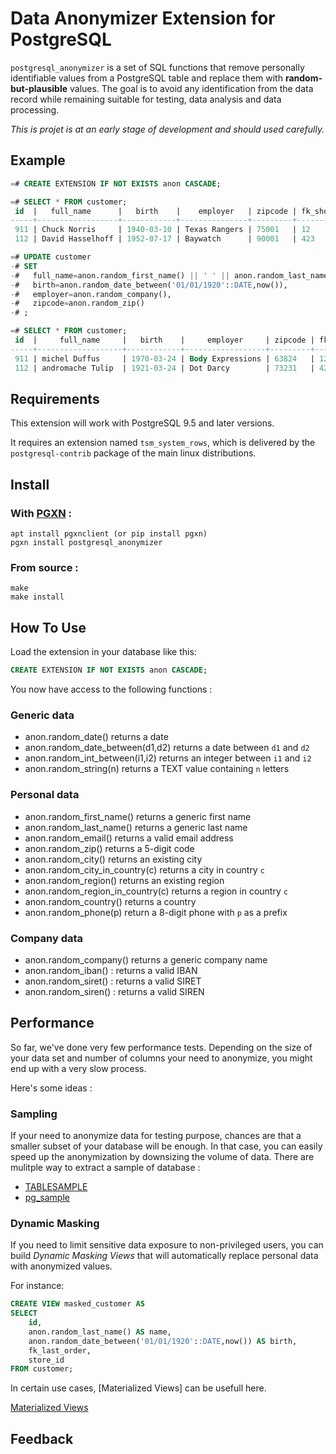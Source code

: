 Data Anonymizer Extension for PostgreSQL
===============================================================================

`postgresql_anonymizer` is a set of SQL functions that remove personally
identifiable values from a PostgreSQL table and replace them with
**random-but-plausible** values. The goal is to avoid any identification
from the data record while remaining suitable for testing, data analysis and
data processing.

*This is projet is at an early stage of development and should used carefully.*


Example
------------------------------------------------------------------------------

```sql
=# CREATE EXTENSION IF NOT EXISTS anon CASCADE;

=# SELECT * FROM customer;
 id  |   full_name      |   birth    |    employer   | zipcode | fk_shop
-----+------------------+------------+---------------+---------+---------
 911 | Chuck Norris     | 1940-03-10 | Texas Rangers | 75001   | 12
 112 | David Hasselhoff | 1952-07-17 | Baywatch      | 90001   | 423

=# UPDATE customer
-# SET
-#   full_name=anon.random_first_name() || ' ' || anon.random_last_name(),
-#   birth=anon.random_date_between('01/01/1920'::DATE,now()),
-#   employer=anon.random_company(),
-#   zipcode=anon.random_zip()
-# ;

=# SELECT * FROM customer;
 id  |     full_name     |   birth    |     employer     | zipcode | fk_shop
-----+-------------------+------------+------------------+---------+---------
 911 | michel Duffus     | 1970-03-24 | Body Expressions | 63824   | 12
 112 | andromache Tulip  | 1921-03-24 | Dot Darcy        | 73231   | 423
```


Requirements
------------------------------------------------------------------------------

This extension will work with PostgreSQL 9.5 and later versions. 

It requires an extension named `tsm_system_rows`, which is delivered by the 
`postgresql-contrib` package of the main linux distributions.

Install
-------------------------------------------------------------------------------

### With [PGXN](https://pgxn.org/) :

```console
apt install pgxnclient (or pip install pgxn)
pgxn install postgresql_anonymizer
```



### From source :

```console
make
make install
```


How To Use
------------------------------------------------------------------------------

Load the extension in your database like this:

```sql
CREATE EXTENSION IF NOT EXISTS anon CASCADE;
```

You now have access to the following functions :

### Generic data 

* anon.random_date() returns a date 
* anon.random_date_between(d1,d2) returns a date between `d1` and `d2`
* anon.random_int_between(i1,i2) returns an integer between `i1` and `i2`
* anon.random_string(n) returns a TEXT value containing `n` letters

### Personal data

* anon.random_first_name() returns a generic first name
* anon.random_last_name() returns a generic last name
* anon.random_email() returns a valid email address
* anon.random_zip() returns a 5-digit code
* anon.random_city() returns an existing city
* anon.random_city_in_country(c) returns a city in country `c` 
* anon.random_region() returns an existing region
* anon.random_region_in_country(c) returns a region in country `c`
* anon.random_country() returns a country
* anon.random_phone(p) return a 8-digit phone with `p` as a prefix 

### Company data

* anon.random_company() returns a generic company name
* anon.random_iban() : returns a valid IBAN
* anon.random_siret() : returns a valid SIRET
* anon.random_siren() : returns a valid SIREN
         


Performance
------------------------------------------------------------------------------

So far, we've done very few performance tests. Depending on the size of your 
data set and number of columns your need to anonymize, you might end up with a 
very slow process. 

Here's some ideas :

### Sampling

If your need to anonymize data for testing purpose, chances are that a smaller
subset of your database will be enough. In that case, you can easily speed up
the anonymization by downsizing the volume of data. There are mulitple way to
extract a sample of database :

* [TABLESAMPLE](https://www.postgresql.org/docs/current/static/sql-select.html)
* [pg_sample](https://github.com/mla/pg_sample)



### Dynamic Masking

If you need to limit sensitive data exposure to non-privileged users, you can 
build _Dynamic Masking Views_ that will automatically replace personal data
with anonymized values.

For instance: 

```SQL
CREATE VIEW masked_customer AS
SELECT 
    id,
    anon.random_last_name() AS name,
    anon.random_date_between('01/01/1920'::DATE,now()) AS birth,
    fk_last_order,
    store_id    
FROM customer;
```

In certain use cases, [Materialized Views] can be usefull here.


[Materialized Views](https://www.postgresql.org/docs/current/static/sql-creatematerializedview.html)


Feedback
------------------------------------------------------------------------------


